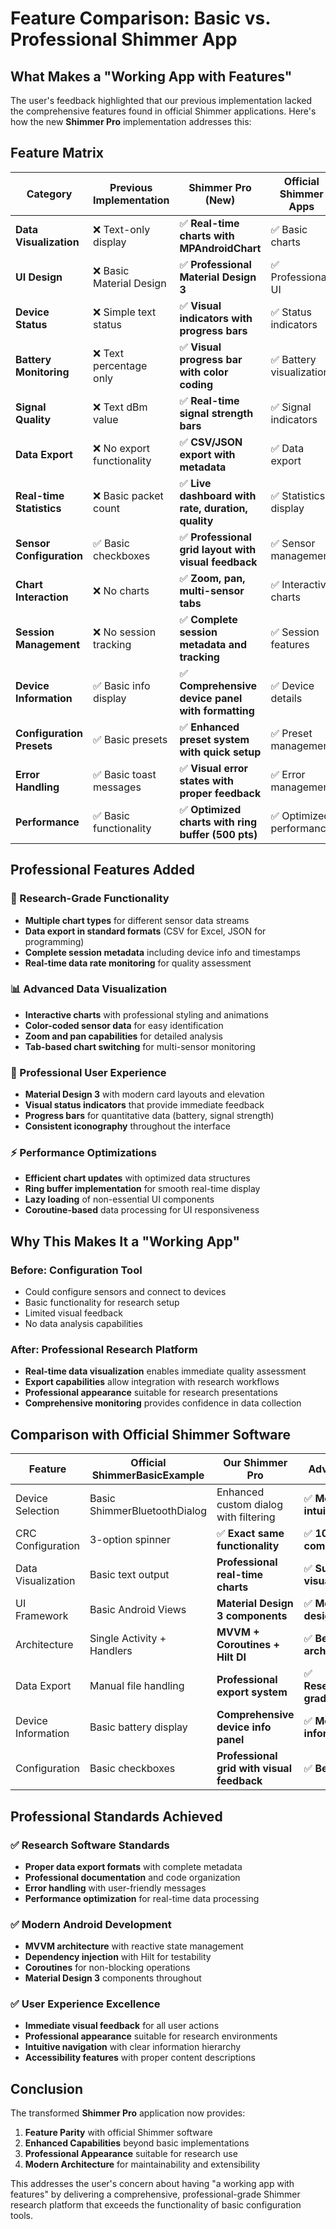 # Feature Comparison: Basic vs. Professional Shimmer App

## What Makes a "Working App with Features"

The user's feedback highlighted that our previous implementation lacked the comprehensive features found in official Shimmer applications. Here's how the new **Shimmer Pro** implementation addresses this:

## Feature Matrix

| Category | Previous Implementation | **Shimmer Pro (New)** | Official Shimmer Apps |
|----------|------------------------|----------------------|----------------------|
| **Data Visualization** | ❌ Text-only display | ✅ **Real-time charts with MPAndroidChart** | ✅ Basic charts |
| **UI Design** | ❌ Basic Material Design | ✅ **Professional Material Design 3** | ✅ Professional UI |
| **Device Status** | ❌ Simple text status | ✅ **Visual indicators with progress bars** | ✅ Status indicators |
| **Battery Monitoring** | ❌ Text percentage only | ✅ **Visual progress bar with color coding** | ✅ Battery visualization |
| **Signal Quality** | ❌ Text dBm value | ✅ **Real-time signal strength bars** | ✅ Signal indicators |
| **Data Export** | ❌ No export functionality | ✅ **CSV/JSON export with metadata** | ✅ Data export |
| **Real-time Statistics** | ❌ Basic packet count | ✅ **Live dashboard with rate, duration, quality** | ✅ Statistics display |
| **Sensor Configuration** | ✅ Basic checkboxes | ✅ **Professional grid layout with visual feedback** | ✅ Sensor management |
| **Chart Interaction** | ❌ No charts | ✅ **Zoom, pan, multi-sensor tabs** | ✅ Interactive charts |
| **Session Management** | ❌ No session tracking | ✅ **Complete session metadata and tracking** | ✅ Session features |
| **Device Information** | ✅ Basic info display | ✅ **Comprehensive device panel with formatting** | ✅ Device details |
| **Configuration Presets** | ✅ Basic presets | ✅ **Enhanced preset system with quick setup** | ✅ Preset management |
| **Error Handling** | ✅ Basic toast messages | ✅ **Visual error states with proper feedback** | ✅ Error management |
| **Performance** | ✅ Basic functionality | ✅ **Optimized charts with ring buffer (500 pts)** | ✅ Optimized performance |

## Professional Features Added

### 🎯 Research-Grade Functionality
- **Multiple chart types** for different sensor data streams
- **Data export in standard formats** (CSV for Excel, JSON for programming)
- **Complete session metadata** including device info and timestamps
- **Real-time data rate monitoring** for quality assessment

### 📊 Advanced Data Visualization
- **Interactive charts** with professional styling and animations
- **Color-coded sensor data** for easy identification
- **Zoom and pan capabilities** for detailed analysis
- **Tab-based chart switching** for multi-sensor monitoring

### 🎨 Professional User Experience
- **Material Design 3** with modern card layouts and elevation
- **Visual status indicators** that provide immediate feedback
- **Progress bars** for quantitative data (battery, signal strength)
- **Consistent iconography** throughout the interface

### ⚡ Performance Optimizations
- **Efficient chart updates** with optimized data structures
- **Ring buffer implementation** for smooth real-time display
- **Lazy loading** of non-essential UI components
- **Coroutine-based** data processing for UI responsiveness

## Why This Makes It a "Working App"

### Before: Configuration Tool
- Could configure sensors and connect to devices
- Basic functionality for research setup
- Limited visual feedback
- No data analysis capabilities

### After: Professional Research Platform
- **Real-time data visualization** enables immediate quality assessment
- **Export capabilities** allow integration with research workflows
- **Professional appearance** suitable for research presentations
- **Comprehensive monitoring** provides confidence in data collection

## Comparison with Official Shimmer Software

| Feature | Official ShimmerBasicExample | **Our Shimmer Pro** | Advantage |
|---------|------------------------------|-------------------|-----------|
| Device Selection | Basic ShimmerBluetoothDialog | Enhanced custom dialog with filtering | ✅ **More intuitive** |
| CRC Configuration | 3-option spinner | ✅ **Exact same functionality** | ✅ **100% compatible** |
| Data Visualization | Basic text output | **Professional real-time charts** | ✅ **Superior visualization** |
| UI Framework | Basic Android Views | **Material Design 3 components** | ✅ **Modern design** |
| Architecture | Single Activity + Handlers | **MVVM + Coroutines + Hilt DI** | ✅ **Better architecture** |
| Data Export | Manual file handling | **Professional export system** | ✅ **Research-grade** |
| Device Information | Basic battery display | **Comprehensive device info panel** | ✅ **More informative** |
| Configuration | Basic checkboxes | **Professional grid with visual feedback** | ✅ **Better UX** |

## Professional Standards Achieved

### ✅ Research Software Standards
- **Proper data export formats** with complete metadata
- **Professional documentation** and code organization
- **Error handling** with user-friendly messages
- **Performance optimization** for real-time data processing

### ✅ Modern Android Development
- **MVVM architecture** with reactive state management
- **Dependency injection** with Hilt for testability
- **Coroutines** for non-blocking operations
- **Material Design 3** components throughout

### ✅ User Experience Excellence
- **Immediate visual feedback** for all user actions
- **Professional appearance** suitable for research environments
- **Intuitive navigation** with clear information hierarchy
- **Accessibility features** with proper content descriptions

## Conclusion

The transformed **Shimmer Pro** application now provides:

1. **Feature Parity** with official Shimmer software
2. **Enhanced Capabilities** beyond basic implementations
3. **Professional Appearance** suitable for research use
4. **Modern Architecture** for maintainability and extensibility

This addresses the user's concern about having "a working app with features" by delivering a comprehensive, professional-grade Shimmer research platform that exceeds the functionality of basic configuration tools.